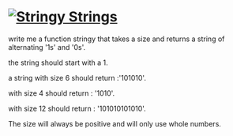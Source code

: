 # [![Stringy Strings](https://www.codewars.com/kata/563b74ddd19a3ad462000054)](https://www.codewars.com/kata/563b74ddd19a3ad462000054)

write me a function stringy that takes a size and returns a string of alternating '1s' and '0s'.

the string should start with a 1.

a string with size 6 should return :'101010'.

with size 4 should return : '1010'.

with size 12 should return : '101010101010'.

The size will always be positive and will only use whole numbers.